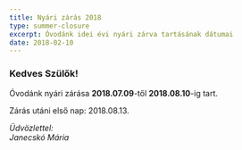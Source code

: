 ```yaml
---
title: Nyári zárás 2018
type: summer-closure
excerpt: Óvodánk idei évi nyári zárva tartásának dátumai
date: 2018-02-10
---
```


### Kedves Szülők!

Óvodánk nyári zárása **2018.07.09**-től **2018.08.10**-ig tart.

Zárás utáni első nap: 2018.08.13.

*Üdvözlettel:*<br>
*Janecskó Mária*